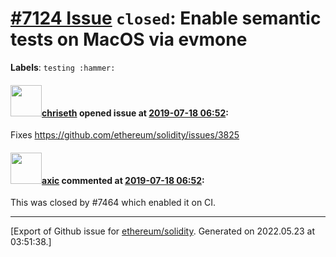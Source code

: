 # [\#7124 Issue](https://github.com/ethereum/solidity/issues/7124) `closed`: Enable semantic tests on MacOS via evmone
**Labels**: `testing :hammer:`


#### <img src="https://avatars.githubusercontent.com/u/9073706?v=4" width="50">[chriseth](https://github.com/chriseth) opened issue at [2019-07-18 06:52](https://github.com/ethereum/solidity/issues/7124):

Fixes https://github.com/ethereum/solidity/issues/3825

#### <img src="https://avatars.githubusercontent.com/u/20340?v=4" width="50">[axic](https://github.com/axic) commented at [2019-07-18 06:52](https://github.com/ethereum/solidity/issues/7124#issuecomment-564513830):

This was closed by #7464 which enabled it on CI.


-------------------------------------------------------------------------------



[Export of Github issue for [ethereum/solidity](https://github.com/ethereum/solidity). Generated on 2022.05.23 at 03:51:38.]
